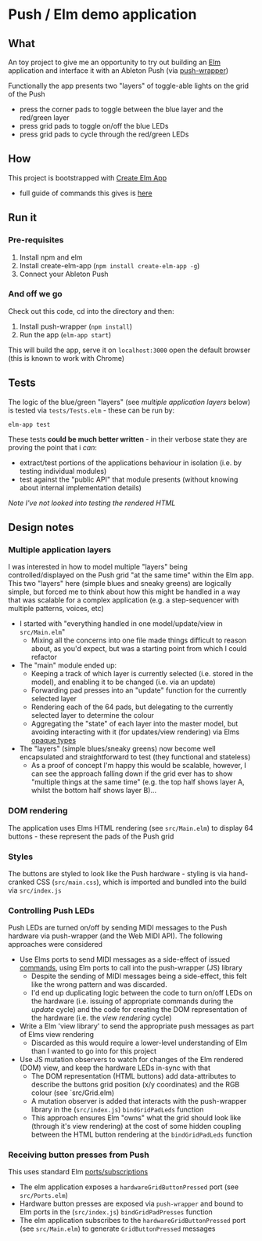 
# Push / Elm demo application

## What

An toy project to give me an opportunity to try out building an [Elm](https://elm-lang.org/) application and interface it with an Ableton Push (via [push-wrapper](https://github.com/crosslandwa/push-wrapper))

Functionally the app presents two "layers" of toggle-able lights on the grid of the Push
 - press the corner pads to toggle between the blue layer and the red/green layer
 - press grid pads to toggle on/off the blue LEDs
 - press grid pads to cycle through the red/green LEDs

## How

This project is bootstrapped with [Create Elm App](https://github.com/halfzebra/create-elm-app)
- full guide of commands this gives is [here](https://github.com/halfzebra/create-elm-app/blob/master/template/README.md)

## Run it

### Pre-requisites
1. Install npm and elm
1. Install create-elm-app (`npm install create-elm-app -g`)
1. Connect your Ableton Push

### And off we go
Check out this code, cd into the directory and then:
1. Install push-wrapper (`npm install`)
1. Run the app (`elm-app start`)

This will build the app, serve it on `localhost:3000` open the default browser (this is known to work with Chrome)

## Tests

The logic of the blue/green "layers" (see *multiple application layers* below) is tested via `tests/Tests.elm` - these can be run by:
```
elm-app test
```

These tests **could be much better written** - in their verbose state they are proving the point that i *can*:
- extract/test portions of the applications behaviour in isolation (i.e. by testing individual modules)
- test against the "public API" that module presents (without knowing about internal implementation details)

*Note I've not looked into testing the rendered HTML*

## Design notes

### Multiple application layers

I was interested in how to model multiple "layers" being controlled/displayed on the Push grid "at the same time" within the Elm app. This two "layers" here (simple blues and sneaky greens) are logically simple, but forced me to think about how this might be handled in a way that was scalable for a complex application (e.g. a step-sequencer with multiple patterns, voices, etc)
- I started with "everything handled in one model/update/view in `src/Main.elm`"
  - Mixing all the concerns into one file made things difficult to reason about, as you'd expect, but was a starting point from which I could refactor
- The "main" module ended up:
  - Keeping a track of which layer is currently selected (i.e. stored in the model), and enabling it to be changed (i.e. via an update)
  - Forwarding pad presses into an "update" function for the currently selected layer
  - Rendering each of the 64 pads, but delegating to the currently selected layer to determine the colour
  - Aggregating the "state" of each layer into the master model, but avoiding interacting with it (for updates/view rendering) via Elms [opaque types](https://8thlight.com/blog/mike-knepper/2019/02/26/types-of-types-in-elm.html)
- The "layers" (simple blues/sneaky greens) now become well encapsulated and straightforward to test (they functional and stateless)
	- As a proof of concept I'm happy this would be scalable, however, I can see the approach falling down if the grid ever has to show "multiple things at the same time" (e.g. the top half shows layer A, whilst the bottom half shows layer B)...


### DOM rendering

The application uses Elms HTML rendering (see `src/Main.elm`) to display 64 buttons - these represent the pads of the Push grid

### Styles

The buttons are styled to look like the Push hardware - styling is via hand-cranked CSS (`src/main.css`), which is imported and bundled into the build via `src/index.js`

### Controlling Push LEDs

Push LEDs are turned on/off by sending MIDI messages to the Push hardware via push-wrapper (and the Web MIDI API). The following approaches were considered

- Use Elms ports to send MIDI messages as a side-effect of issued [commands](https://guide.elm-lang.org/effects/json.html), using Elm ports to call into the push-wrapper (JS) library
  - Despite the sending of MIDI messages being a side-effect, this felt like the wrong pattern and was discarded.
  - I'd end up duplicating logic between the code to turn on/off LEDs on the hardware (i.e. issuing of appropriate commands during the _update_ cycle) and the code for creating the DOM representation of the hardware (i.e. the _view rendering_ cycle)
- Write a Elm 'view library' to send the appropriate push messages as part of Elms view rendering
  - Discarded as this would require a lower-level understanding of Elm than I wanted to go into for this project
- Use JS mutation observers to watch for changes of the Elm rendered (DOM) view, and keep the hardware LEDs in-sync with that
	- The DOM representation (HTML buttons) add data-attributes to describe the buttons grid position (x/y coordinates) and the RGB colour (see `src/Grid.elm)
	- A mutation observer is added that interacts with the push-wrapper library in the (`src/index.js`) `bindGridPadLeds` function
	- This approach ensures Elm "owns" what the grid should look like (through it's view rendering) at the cost of some hidden coupling between the HTML button rendering at the `bindGridPadLeds` function


### Receiving button presses from Push

This uses standard Elm [ports/subscriptions](https://guide.elm-lang.org/effects/time.html)
- The elm application exposes a `hardwareGridButtonPressed` port (see `src/Ports.elm`)
- Hardware button presses are exposed via `push-wrapper` and bound to Elm ports in the (`src/index.js`) `bindGridPadPresses` function
- The elm application subscribes to the `hardwareGridButtonPressed` port (see `src/Main.elm`) to generate `GridButtonPressed` messages
